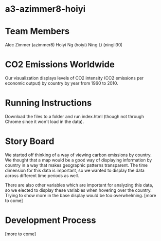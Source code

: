 # a3-azimmer8-hoiyi

# Team Members
Alec Zimmer (azimmer8)
Hoiyi Ng (hoiyi)
Ning Li (ningli30)

# CO2 Emissions Worldwide
Our visualization displays levels of CO2 intensity (CO2 emissions per economic output) by country by year from 1960 to 2010.

# Running Instructions
Download the files to a folder and run index.html (though not through Chrome since it won't load in the data).

# Story Board
We started off thinking of a way of viewing carbon emissions by country. We thought that a map would be a good way of displaying information by country in a way that makes geographic patterns transparent. The time dimension for this data is important, so we wanted to display the data across different time periods as well.

There are also other variables which are important for analyzing this data, so we elected to display these variables when hovering over the country. Trying to show more in the base display would be too overwhelming.
[more to come]

# Development Process
[more to come]
